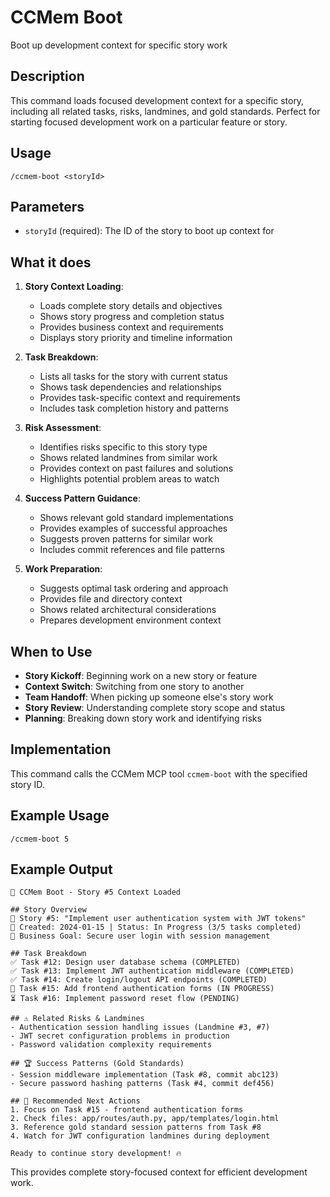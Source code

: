 # CCMem Boot

Boot up development context for specific story work

## Description

This command loads focused development context for a specific story, including all related tasks, risks, landmines, and gold standards. Perfect for starting focused development work on a particular feature or story.

## Usage

```
/ccmem-boot <storyId>
```

## Parameters

- `storyId` (required): The ID of the story to boot up context for

## What it does

1. **Story Context Loading**:
   - Loads complete story details and objectives
   - Shows story progress and completion status
   - Provides business context and requirements
   - Displays story priority and timeline information

2. **Task Breakdown**:
   - Lists all tasks for the story with current status
   - Shows task dependencies and relationships
   - Provides task-specific context and requirements
   - Includes task completion history and patterns

3. **Risk Assessment**:
   - Identifies risks specific to this story type
   - Shows related landmines from similar work
   - Provides context on past failures and solutions
   - Highlights potential problem areas to watch

4. **Success Pattern Guidance**:
   - Shows relevant gold standard implementations
   - Provides examples of successful approaches
   - Suggests proven patterns for similar work
   - Includes commit references and file patterns

5. **Work Preparation**:
   - Suggests optimal task ordering and approach
   - Provides file and directory context
   - Shows related architectural considerations
   - Prepares development environment context

## When to Use

- **Story Kickoff**: Beginning work on a new story or feature
- **Context Switch**: Switching from one story to another  
- **Team Handoff**: When picking up someone else's story work
- **Story Review**: Understanding complete story scope and status
- **Planning**: Breaking down story work and identifying risks

## Implementation

This command calls the CCMem MCP tool `ccmem-boot` with the specified story ID.

## Example Usage

```
/ccmem-boot 5
```

## Example Output

```
🚀 CCMem Boot - Story #5 Context Loaded

## Story Overview
📖 Story #5: "Implement user authentication system with JWT tokens"
📅 Created: 2024-01-15 | Status: In Progress (3/5 tasks completed)
💼 Business Goal: Secure user login with session management

## Task Breakdown
✅ Task #12: Design user database schema (COMPLETED)
✅ Task #13: Implement JWT authentication middleware (COMPLETED)  
✅ Task #14: Create login/logout API endpoints (COMPLETED)
🔄 Task #15: Add frontend authentication forms (IN PROGRESS)
⏳ Task #16: Implement password reset flow (PENDING)

## ⚠️ Related Risks & Landmines
- Authentication session handling issues (Landmine #3, #7)
- JWT secret configuration problems in production
- Password validation complexity requirements

## 🏆 Success Patterns (Gold Standards)
- Session middleware implementation (Task #8, commit abc123)
- Secure password hashing patterns (Task #4, commit def456)

## 🎯 Recommended Next Actions
1. Focus on Task #15 - frontend authentication forms
2. Check files: app/routes/auth.py, app/templates/login.html
3. Reference gold standard session patterns from Task #8
4. Watch for JWT configuration landmines during deployment

Ready to continue story development! 🔥
```

This provides complete story-focused context for efficient development work.